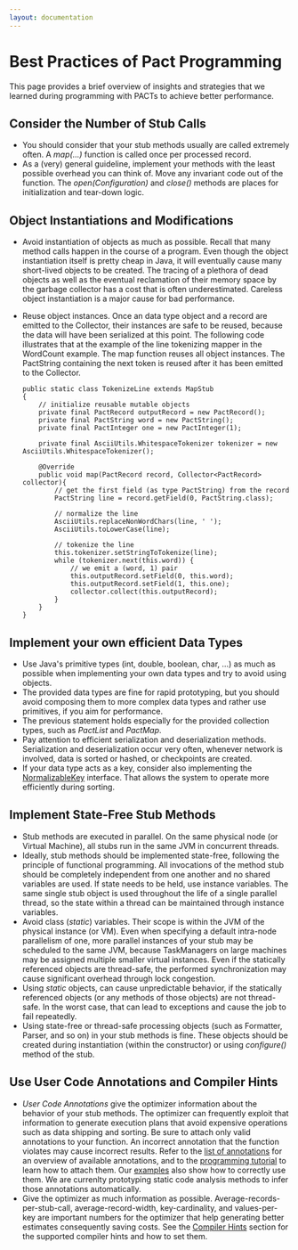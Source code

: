```yaml
---
layout: documentation
---
```

Best Practices of Pact Programming
==================================

This page provides a brief overview of insights and strategies that we
learned during programming with PACTs to achieve better performance.

Consider the Number of Stub Calls
---------------------------------

-   You should consider that your stub methods usually are called
    extremely often. A *map(…)* function is called once per processed
    record.
-   As a (very) general guideline, implement your methods with the least
    possible overhead you can think of. Move any invariant code out of
    the function. The *open(Configuration)* and *close()* methods are
    places for initialization and tear-down logic.

Object Instantiations and Modifications
---------------------------------------

-   Avoid instantiation of objects as much as possible. Recall that many
    method calls happen in the course of a program. Even though the
    object instantiation itself is pretty cheap in Java, it will
    eventually cause many short-lived objects to be created. The tracing
    of a plethora of dead objects as well as the eventual reclamation of
    their memory space by the garbage collector has a cost that is often
    underestimated. Careless object instantiation is a major cause for
    bad performance.
-   Reuse object instances. Once an data type object and a record are
    emitted to the Collector, their instances are safe to be reused,
    because the data will have been serialized at this point. The
    following code illustrates that at the example of the line
    tokenizing mapper in the WordCount example. The map function reuses
    all object instances. The PactString containing the next token is
    reused after it has been emitted to the Collector.

        public static class TokenizeLine extends MapStub
        {
            // initialize reusable mutable objects
            private final PactRecord outputRecord = new PactRecord();
            private final PactString word = new PactString();
            private final PactInteger one = new PactInteger(1);
         
            private final AsciiUtils.WhitespaceTokenizer tokenizer = new AsciiUtils.WhitespaceTokenizer();
         
            @Override
            public void map(PactRecord record, Collector<PactRecord> collector){
                // get the first field (as type PactString) from the record
                PactString line = record.getField(0, PactString.class);
         
                // normalize the line
                AsciiUtils.replaceNonWordChars(line, ' ');
                AsciiUtils.toLowerCase(line);
         
                // tokenize the line
                this.tokenizer.setStringToTokenize(line);
                while (tokenizer.next(this.word)) {
                    // we emit a (word, 1) pair 
                    this.outputRecord.setField(0, this.word);
                    this.outputRecord.setField(1, this.one);
                    collector.collect(this.outputRecord);
                }
            }
        }

Implement your own efficient Data Types
---------------------------------------

-   Use Java's primitive types (int, double, boolean, char, …) as much
    as possible when implementing your own data types and try to avoid
    using objects.
-   The provided data types are fine for rapid prototyping, but you
    should avoid composing them to more complex data types and rather
    use primitives, if you aim for performance.
-   The previous statement holds especially for the provided collection
    types, such as *PactList* and *PactMap*.
-   Pay attention to efficient serialization and deserialization
    methods. Serialization and deserialization occur very often,
    whenever network is involved, data is sorted or hashed, or
    checkpoints are created.
-   If your data type acts as a key, consider also implementing the
    [NormalizableKey](https://github.com/dimalabs/ozone/blob/master/pact/pact-common/src/main/java/eu/stratosphere/pact/common/type/NormalizableKey.java "https://github.com/dimalabs/ozone/blob/master/pact/pact-common/src/main/java/eu/stratosphere/pact/common/type/NormalizableKey.java")
    interface. That allows the system to operate more efficiently during
    sorting.

Implement State-Free Stub Methods
---------------------------------

-   Stub methods are executed in parallel. On the same physical node (or
    Virtual Machine), all stubs run in the same JVM in concurrent
    threads.
-   Ideally, stub methods should be implemented state-free, following
    the principle of functional programming. All invocations of the
    method stub should be completely independent from one another and no
    shared variables are used. If state needs to be held, use instance
    variables. The same single stub object is used throughout the life
    of a single parallel thread, so the state within a thread can be
    maintained through instance variables.
-   Avoid class (*static*) variables. Their scope is within the JVM of
    the physical instance (or VM). Even when specifying a default
    intra-node parallelism of one, more parallel instances of your stub
    may be scheduled to the same JVM, because TaskManagers on large
    machines may be assigned multiple smaller virtual instances. Even if
    the statically referenced objects are thread-safe, the performed
    synchronization may cause significant overhead through lock
    congestion.
-   Using *static* objects, can cause unpredictable behavior, if the
    statically referenced objects (or any methods of those objects) are
    not thread-safe. In the worst case, that can lead to exceptions and
    cause the job to fail repeatedly.
-   Using state-free or thread-safe processing objects (such as
    Formatter, Parser, and so on) in your stub methods is fine. These
    objects should be created during instantiation (within the
    constructor) or using *configure()* method of the stub.

Use User Code Annotations and Compiler Hints
--------------------------------------------

-   *User Code Annotations* give the optimizer information about the
    behavior of your stub methods. The optimizer can frequently exploit
    that information to generate execution plans that avoid expensive
    operations such as data shipping and sorting. Be sure to attach only
    valid annotations to your function. An incorrect annotation that the
    function violates may cause incorrect results. Refer to the [list of
    annotations](pactpm#user_code_annotations "pactpm")
    for an overview of available annotations, and to the [programming
    tutorial](writepactprogram.html "writepactprogram")
    to learn how to attach them. Our
    [examples](pactexamples.html "pactexamples")
    also show how to correctly use them. We are currenlty prototyping
    static code analysis methods to infer those annotations
    automatically.
-   Give the optimizer as much information as possible.
    Average-records-per-stub-call, average-record-width,
    key-cardinality, and values-per-key are important numbers for the
    optimizer that help generating better estimates consequently saving
    costs. See the [Compiler
    Hints](writepactprogram#compiler_hints "writepactprogram")
    section for the supported compiler hints and how to set them.

